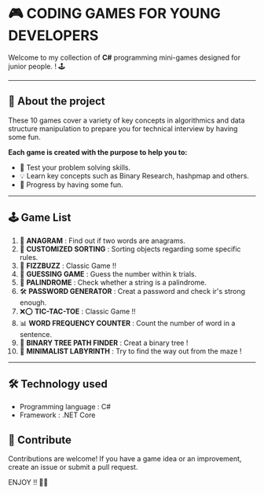 # 🎮 CODING GAMES FOR YOUNG DEVELOPERS
Welcome to my collection of **C#** programming mini-games designed for junior people. ! 🕹️

---

## 📖 About the project
These 10 games cover a variety of key concepts in algorithmics and data structure manipulation to prepare you for technical interview by having some fun.

**Each game is created with the purpose to help you to:**  
- 🎯 Test your problem solving skills.  
- 💡 Learn key concepts such as Binary Research, hashpmap and others.  
- 🚀 Progress by having some fun.

---

## 🕹️ Game List
1. 🧩 **ANAGRAM** : Find out if two words are anagrams.  
2. 🔄 **CUSTOMIZED SORTING** : Sorting objects regarding some specific rules.  
3. 🔢 **FIZZBUZZ** : Classic Game !!  
4. 🎲 **GUESSING GAME** : Guess the number within k trials.
5. 🔁 **PALINDROME** : Check whether a string is a palindrome.  
6. 🛠️ **PASSWORD GENERATOR** : Creat a password and check ir's strong enough.  
7. ❌⭕ **TIC-TAC-TOE** : Classic Game !!
8. 📊 **WORD FREQUENCY COUNTER** : Count the number of word in a sentence.  
9. 🌳 **BINARY TREE PATH FINDER** : Creat a binary tree !  
10. 🧭 **MINIMALIST LABYRINTH** : Try to find the way out from the maze !

---

## 🛠️ Technology used
- Programming language : C#
- Framework : .NET Core

## 🤝 Contribute
Contributions are welcome! If you have a game idea or an improvement, create an issue or submit a pull request.

ENJOY !! 🚀😀
